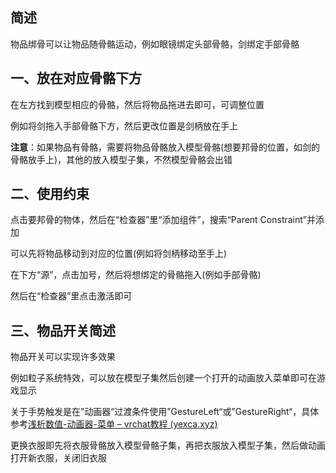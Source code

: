 ## 简述

物品绑骨可以让物品随骨骼运动，例如眼镜绑定头部骨骼，剑绑定手部骨骼

## 一、放在对应骨骼下方

在左方找到模型相应的骨骼，然后将物品拖进去即可，可调整位置

例如将剑拖入手部骨骼下方，然后更改位置是剑柄放在手上

**注意**：如果物品有骨骼，需要将物品骨骼放入模型骨骼(想要邦骨的位置，如剑的骨骼放手上)，其他的放入模型子集，不然模型骨骼会出错

## 二、使用约束

点击要邦骨的物体，然后在“检查器”里“添加组件”，搜索“Parent Constraint”并添加

可以先将物品移动到对应的位置(例如将剑柄移动至手上)

在下方“源”，点击加号，然后将想绑定的骨骼拖入(例如手部骨骼)

然后在“检查器”里点击激活即可

## 三、物品开关简述

物品开关可以实现许多效果

例如粒子系统特效，可以放在模型子集然后创建一个打开的动画放入菜单即可在游戏显示

关于手势触发是在”动画器“过渡条件使用”GestureLeft“或”GestureRight“，具体参考[浅析数值-动画器-菜单 – vrchat教程 (yexca.xyz)](https://vrchat.yexca.xyz/?p=119)

更换衣服即先将衣服骨骼放入模型骨骼子集，再把衣服放入模型子集，然后做动画打开新衣服，关闭旧衣服